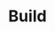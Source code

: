 ---
type: docs
title: "Build"
linkTitle: "Build"
gitUrl: "https://github.com/pip-services3-node/pip-services3-messaging-node"
---